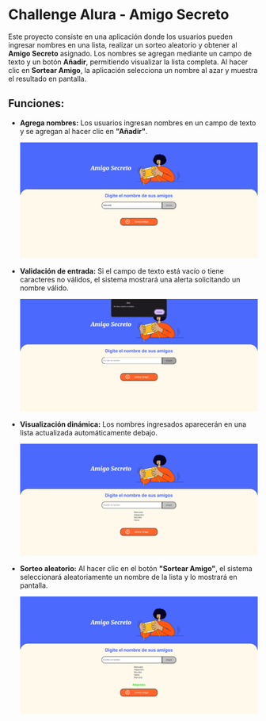 # Challenge Alura - Amigo Secreto

Este proyecto consiste en una aplicación donde los usuarios pueden ingresar nombres en una lista, realizar un sorteo aleatorio y obtener al **Amigo Secreto** asignado. Los nombres se agregan mediante un campo de texto y un botón **Añadir**, permitiendo visualizar la lista completa. Al hacer clic en **Sortear Amigo**, la aplicación selecciona un nombre al azar y muestra el resultado en pantalla.

## Funciones:

- **Agrega nombres:** Los usuarios ingresan nombres en un campo de texto y se agregan al hacer clic en **"Añadir"**.

   ![Agregar nombre](./assets/readme/funcion1.png)

- **Validación de entrada:** Si el campo de texto está vacío o tiene caracteres no válidos, el sistema mostrará una alerta solicitando un nombre válido.

   ![Alerta de validación](./assets/readme/funcion2.png)

- **Visualización dinámica:** Los nombres ingresados aparecerán en una lista actualizada automáticamente debajo.

   ![Lista de nombres](./assets/readme/funcion3.png)

- **Sorteo aleatorio:** Al hacer clic en el botón **"Sortear Amigo"**, el sistema seleccionará aleatoriamente un nombre de la lista y lo mostrará en pantalla.

   ![Resultado sorteo](./assets/readme/funcion4.png)